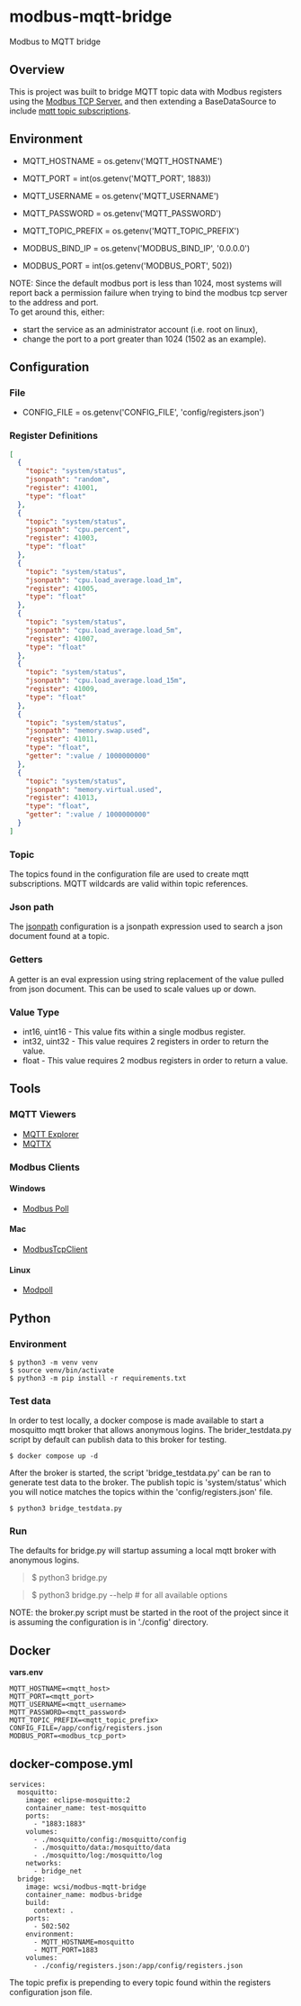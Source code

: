 # modbus-mqtt-bridge
Modbus to MQTT bridge

## Overview
This is project was built to bridge MQTT topic data with Modbus registers
using the [Modbus TCP Server.](https://pypi.org/project/modbus-tcp-server/) 
and then extending a BaseDataSource to include [mqtt topic subscriptions](https://pypi.org/project/paho-mqtt/).

## Environment 

* MQTT_HOSTNAME = os.getenv('MQTT_HOSTNAME')
* MQTT_PORT = int(os.getenv('MQTT_PORT', 1883))
* MQTT_USERNAME = os.getenv('MQTT_USERNAME')
* MQTT_PASSWORD = os.getenv('MQTT_PASSWORD')
* MQTT_TOPIC_PREFIX = os.getenv('MQTT_TOPIC_PREFIX')


* MODBUS_BIND_IP = os.getenv('MODBUS_BIND_IP', '0.0.0.0')
* MODBUS_PORT = int(os.getenv('MODBUS_PORT', 502))

NOTE: Since the default modbus port is less than 1024, most systems will report back 
a permission failure when trying to bind the modbus tcp server to the address and port.  
To get around this, either:

- start the service as an administrator account (i.e. root on linux),
- change the port to a port greater than 1024 (1502 as an example).

## Configuration

### File

* CONFIG_FILE = os.getenv('CONFIG_FILE', 'config/registers.json')

### Register Definitions

```json
[
  {
    "topic": "system/status",
    "jsonpath": "random",
    "register": 41001,
    "type": "float"
  },
  {
    "topic": "system/status",
    "jsonpath": "cpu.percent",
    "register": 41003,
    "type": "float"
  },
  {
    "topic": "system/status",
    "jsonpath": "cpu.load_average.load_1m",
    "register": 41005,
    "type": "float"
  },
  {
    "topic": "system/status",
    "jsonpath": "cpu.load_average.load_5m",
    "register": 41007,
    "type": "float"
  },
  {
    "topic": "system/status",
    "jsonpath": "cpu.load_average.load_15m",
    "register": 41009,
    "type": "float"
  },
  {
    "topic": "system/status",
    "jsonpath": "memory.swap.used",
    "register": 41011,
    "type": "float",
    "getter": ":value / 1000000000"
  },
  {
    "topic": "system/status",
    "jsonpath": "memory.virtual.used",
    "register": 41013,
    "type": "float",
    "getter": ":value / 1000000000"
  }
]
```

### Topic

The topics found in the configuration file are used to create mqtt 
subscriptions.  MQTT wildcards are valid within topic references.

### Json path

The [jsonpath](https://pypi.org/project/jsonpath-ng/) configuration is a jsonpath expression used to search a json document found 
at a topic.  

### Getters

A getter is an eval expression using string replacement of the value pulled from
json document.  This can be used to scale values up or down. 

### Value Type

* int16, uint16 - This value fits within a single modbus register.
* int32, uint32 - This value requires 2 registers in order to return the value.
* float - This value requires 2 modbus registers in order to return a value.

## Tools

### MQTT Viewers

- [MQTT Explorer](https://mqtt-explorer.com/)
- [MQTTX](https://mqttx.app/)

### Modbus Clients

#### Windows

- [Modbus Poll](https://www.modbustools.com/download.html)

#### Mac

- [ModbusTcpClient](https://apps.apple.com/hr/app/modbus-tcp-client/id1635888824?mt=12)

#### Linux

- [Modpoll](https://www.modbusdriver.com/modpoll.html)

## Python

### Environment

```aiignore
$ python3 -m venv venv
$ source venv/bin/activate
$ python3 -m pip install -r requirements.txt 
```

### Test data

In order to test locally, a docker compose is made available to start a mosquitto mqtt broker 
that allows anonymous logins.  The brider_testdata.py script by default can publish data to 
this broker for testing.

```aiignore
$ docker compose up -d 
```
After the broker is started, the script 'bridge_testdata.py' can be ran to generate test data
to the broker.  The publish topic is 'system/status' which you will notice matches the 
topics within the 'config/registers.json' file.

```aiignore
$ python3 bridge_testdata.py
```

### Run

The defaults for bridge.py will startup assuming a local mqtt broker with anonymous logins.

> $ python3 bridge.py

> $ python3 bridge.py --help   # for all available options

NOTE: the broker.py script must be started in the root of the project since it is assuming
the configuration is in './config' directory.

## Docker

**vars.env** 

```aiignore
MQTT_HOSTNAME=<mqtt_host>
MQTT_PORT=<mqtt_port>
MQTT_USERNAME=<mqtt_username>
MQTT_PASSWORD=<mqtt_password>
MQTT_TOPIC_PREFIX=<mqtt_topic_prefix>
CONFIG_FILE=/app/config/registers.json
MODBUS_PORT=<modbus_tcp_port>
```
## docker-compose.yml

```aiignore
services:
  mosquitto:
    image: eclipse-mosquitto:2
    container_name: test-mosquitto
    ports:
      - "1883:1883"
    volumes:
      - ./mosquitto/config:/mosquitto/config
      - ./mosquitto/data:/mosquitto/data
      - ./mosquitto/log:/mosquitto/log
    networks:
      - bridge_net
  bridge:
    image: wcsi/modbus-mqtt-bridge
    container_name: modbus-bridge
    build:
      context: .
    ports:
      - 502:502
    environment:
      - MQTT_HOSTNAME=mosquitto
      - MQTT_PORT=1883
    volumes:
      - ./config/registers.json:/app/config/registers.json
```
The topic prefix is prepending to every topic found within the registers configuration json file.
